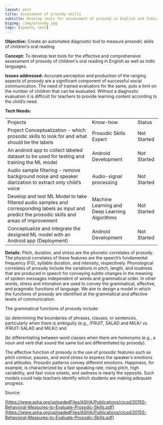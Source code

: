 ```yaml
---
layout: post
title: Assessment of prosody skills
subtitle: Develop tools for assessment of prosody in English and Indic languages.
bigimg: /img/prosody.jpg
tags: [speech, test]
---
```




**Objective:** Create an automated diagnostic tool to measure prosodic skills of children’s oral reading

**Concept:** To develop test tools for the effective and comprehensive assessment of prosody of children's oral reading in English as well as Indic languages.

**Issues addressed:** Accurate perception and production of the ranging aspects of prosody are a significant component of successful social communication. The need of trained evaluators for the same, puts a limit on the number of children that can be evaluated. Without a diagnostic evaluation it is difficult for teachers to provide learning content according to the child’s need.

**Tech Needs:**

<table>
  <tr>
    <td>Projects</td>
    <td>Know-how</td>
    <td>Status</td>
  </tr>
  <tr>
    <td>Project Conceptualization - which prosodic skills to look for and what should be the labels</td>
    <td>Prosodic Skills Expert</td>
    <td>Not Started</td>
  </tr>
  <tr>
    <td>An android app to collect labeled dataset to be used for testing and training the ML model</td>
    <td>Android Development</td>
    <td>Not Started</td>
  </tr>
  <tr>
    <td>Audio sample filtering - remove background noise and speaker diarization to extract only child’s voice</td>
    <td>Audio-signal processing</td>
    <td>Not Started</td>
  </tr>
  <tr>
    <td>Develop and test ML Model to take filtered audio samples and corresponding labels as input and predict the prosodic skills and areas of improvement</td>
    <td>Machine Learning and Deep Learning Algorithms</td>
    <td>Not Started</td>
  </tr>
  <tr>
    <td>Conceptualize and integrate the designed ML model with an Android app (Deployment)</td>
    <td>Android Development</td>
    <td>Not Started</td>
  </tr>
</table>


**Details:**  Pitch, duration, and stress are the phonetic correlates of prosody. The physical correlates of these features are the speech’s fundamental frequency (F0), syllable duration, and intensity, respectively. Phonological correlates of prosody include the variations in pitch, length, and loudness that are produced in speech for conveying subtle changes in the meaning of spoken messages independent of words and grammatical order. In other words, stress and intonation are used to convey the grammatical, affective, and pragmatic functions of language. We aim to design a model in which the functions of prosody are identified at the grammatical and affective levels of communication. 

The grammatical functions of prosody include:

(a) determining the boundaries of phrases, clauses, or sentences, particularly when there is ambiguity (e.g., /FRUIT, SALAD and MILK/ vs. /FRUIT-SALAD and MILK/) and 

(b) differentiating between word classes when there are homonyms (e.g., a noun and verb that sound the same but are differentiated by prosody). 

The affective function of prosody is the use of prosodic features such as pitch contour, pauses, and word stress to express the speaker’s emotions and attitudes. Prosodic patterns convey different emotions. Happiness, for example, is characterized by a fast speaking rate, rising pitch, high variability, and fast voice onsets, and sadness is nearly the opposite. Such models could help teachers identify which students are making adequate progress.

Source: 

[https://www.asha.org/uploadedFiles/ASHA/Publications/cicsd/2015S-Behavioral-Measures-to-Evaluate-Prosodic-Skills.pdf](https://www.asha.org/uploadedFiles/ASHA/Publications/cicsd/2015S-Behavioral-Measures-to-Evaluate-Prosodic-Skills.pdf)

